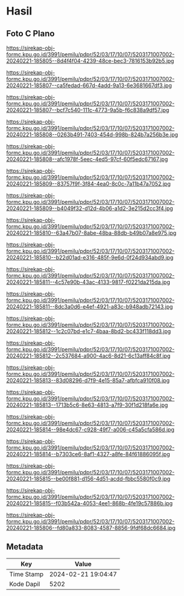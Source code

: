# Hasil

## Foto C Plano

https://sirekap-obj-formc.kpu.go.id/3991/pemilu/pdpr/52/03/17/10/07/5203171007002-20240221-185805--8d4f4f04-4239-48ce-bec3-7816153b92b5.jpg

https://sirekap-obj-formc.kpu.go.id/3991/pemilu/pdpr/52/03/17/10/07/5203171007002-20240221-185807--ca5fedad-667d-4add-9a13-6e3681667df3.jpg

https://sirekap-obj-formc.kpu.go.id/3991/pemilu/pdpr/52/03/17/10/07/5203171007002-20240221-185807--bcf7c540-111c-4773-9a5b-f6c838a9df57.jpg

https://sirekap-obj-formc.kpu.go.id/3991/pemilu/pdpr/52/03/17/10/07/5203171007002-20240221-185808--0263b491-7403-454d-998b-824b7a256b3e.jpg

https://sirekap-obj-formc.kpu.go.id/3991/pemilu/pdpr/52/03/17/10/07/5203171007002-20240221-185808--afc1978f-5eec-4ed5-97cf-60f5edc67167.jpg

https://sirekap-obj-formc.kpu.go.id/3991/pemilu/pdpr/52/03/17/10/07/5203171007002-20240221-185809--83757f9f-3f84-4ea0-8c0c-7a11b47a7052.jpg

https://sirekap-obj-formc.kpu.go.id/3991/pemilu/pdpr/52/03/17/10/07/5203171007002-20240221-185809--b4049f32-d12d-4b06-a1d2-3e215d2cc3f4.jpg

https://sirekap-obj-formc.kpu.go.id/3991/pemilu/pdpr/52/03/17/10/07/5203171007002-20240221-185810--63a47b07-8abe-48ba-88db-b49b07a8e975.jpg

https://sirekap-obj-formc.kpu.go.id/3991/pemilu/pdpr/52/03/17/10/07/5203171007002-20240221-185810--b22d01ad-e316-485f-9e6d-0f24d934abd9.jpg

https://sirekap-obj-formc.kpu.go.id/3991/pemilu/pdpr/52/03/17/10/07/5203171007002-20240221-185811--4c57e90b-43ac-4133-9817-f0221da215da.jpg

https://sirekap-obj-formc.kpu.go.id/3991/pemilu/pdpr/52/03/17/10/07/5203171007002-20240221-185811--8dc3a0d6-e4ef-4921-a83c-b948adb72143.jpg

https://sirekap-obj-formc.kpu.go.id/3991/pemilu/pdpr/52/03/17/10/07/5203171007002-20240221-185812--1c2c07bd-e1c7-4baa-8bd2-bc433f118dd3.jpg

https://sirekap-obj-formc.kpu.go.id/3991/pemilu/pdpr/52/03/17/10/07/5203171007002-20240221-185812--2c537684-a900-4ac6-8d21-6c13aff84c8f.jpg

https://sirekap-obj-formc.kpu.go.id/3991/pemilu/pdpr/52/03/17/10/07/5203171007002-20240221-185813--83d08296-d7f9-4e15-85a7-afbfca910f08.jpg

https://sirekap-obj-formc.kpu.go.id/3991/pemilu/pdpr/52/03/17/10/07/5203171007002-20240221-185813--1713b5c6-8e63-4813-a7f9-30f1d218fa6e.jpg

https://sirekap-obj-formc.kpu.go.id/3991/pemilu/pdpr/52/03/17/10/07/5203171007002-20240221-185814--98e4dc67-c928-49f7-a006-c45a5cfa586d.jpg

https://sirekap-obj-formc.kpu.go.id/3991/pemilu/pdpr/52/03/17/10/07/5203171007002-20240221-185814--b7303ce6-8af1-4327-a8fe-84f61886095f.jpg

https://sirekap-obj-formc.kpu.go.id/3991/pemilu/pdpr/52/03/17/10/07/5203171007002-20240221-185815--be00f881-d156-4d51-acdd-fbbc5580f0c9.jpg

https://sirekap-obj-formc.kpu.go.id/3991/pemilu/pdpr/52/03/17/10/07/5203171007002-20240221-185815--f03b542a-4053-4ee1-868b-4fe19c57886b.jpg

https://sirekap-obj-formc.kpu.go.id/3991/pemilu/pdpr/52/03/17/10/07/5203171007002-20240221-185806--fd80a833-8083-4587-8856-9fdf68dc6684.jpg


## Metadata

| Key        | Value               |
| ---------- | ------------------- |
| Time Stamp | 2024-02-21 19:04:47 |
| Kode Dapil | 5202                |



